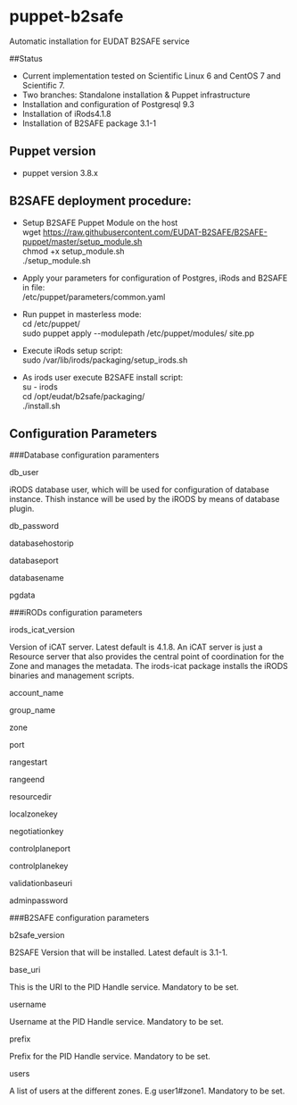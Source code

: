 # puppet-b2safe

Automatic installation for EUDAT B2SAFE service 

##Status

* Current implementation tested on Scientific Linux 6 and CentOS 7 and Scientific 7. 
* Two branches: Standalone installation & Puppet infrastructure 
* Installation and configuration of Postgresql 9.3 
* Installation of iRods4.1.8 
* Installation of B2SAFE package  3.1-1

## Puppet version 
* puppet version 3.8.x

## B2SAFE deployment procedure: 
  
* Setup B2SAFE Puppet Module on the host<br>
  wget https://raw.githubusercontent.com/EUDAT-B2SAFE/B2SAFE-puppet/master/setup_module.sh<br>
  chmod +x setup_module.sh<br> 
  ./setup_module.sh 

* Apply your parameters for configuration of Postgres, iRods and B2SAFE in file:<br>
  /etc/puppet/parameters/common.yaml 

* Run puppet in masterless mode: <br>
   cd /etc/puppet/<br>
   sudo puppet apply --modulepath /etc/puppet/modules/ site.pp

* Execute iRods setup script:<br>
   sudo /var/lib/irods/packaging/setup_irods.sh

* As irods user execute B2SAFE install script: <br>
  su - irods <br>
  cd /opt/eudat/b2safe/packaging/<br>
  ./install.sh  


## Configuration Parameters 

###Database configuration paramenters

db_user

iRODS database user, which will be used for configuration of database instance. Thish instance will be used by the iRODS by means of database plugin. 

db_password

databasehostorip

databaseport

databasename

pgdata

###iRODs configuration parameters

irods_icat_version

Version of iCAT server. Latest default is 4.1.8. An iCAT server is just a Resource server that also provides the central point of coordination for the Zone and manages the metadata. The irods-icat package installs the iRODS binaries and management scripts.

account_name

group_name

zone 

port             

rangestart

rangeend

resourcedir

localzonekey

negotiationkey

controlplaneport

controlplanekey

validationbaseuri

adminpassword


###B2SAFE configuration parameters

b2safe_version

B2SAFE Version that will be installed. Latest default is 3.1-1. 

base_uri

This is the URI to the PID Handle service. Mandatory to be set.

username        

Username at the PID Handle service. Mandatory to be set.

prefix         

Prefix for the PID Handle service. Mandatory to be set.

users 

A list of users at the different zones. E.g user1#zone1. Mandatory to be set.
 

